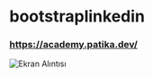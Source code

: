 # bootstraplinkedin
### https://academy.patika.dev/
![Ekran Alıntısı](https://user-images.githubusercontent.com/125260677/236872033-8c4faac1-1c72-4319-84db-faa8b30d6109.JPG)
